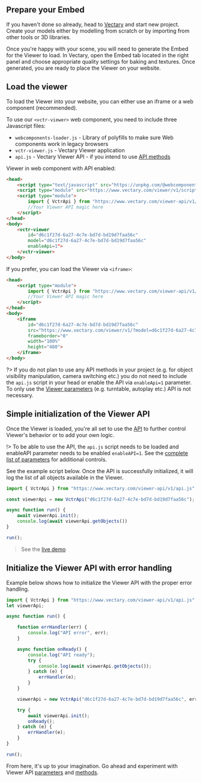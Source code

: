 ## Prepare your Embed

If you haven't done so already, head to [Vectary](https://www.vectary.com) and start new project. Create your models either by modelling from scratch or by importing from other tools or 3D libraries.

Once you're happy with your scene, you will need to generate the Embed for the Viewer to load. In Vectary, open the Embed tab located in the right panel and choose appropriate quality settings for baking and textures. Once generated, you are ready to place the Viewer on your website.

## Load the viewer

To load the Viewer into your website, you can either use an iframe or a web component (recommended). 

To use our `<vctr-viewer>` web component, you need to include three Javascript files:
- `webcomponents-loader.js` - Library of polyfills to make sure Web components work in legacy browsers
- `vctr-viewer.js` - Vectary Viewer application
- `api.js` - Vectary Viewer API - if you intend to use [API methods](methods.md)

Viewer in web component with API enabled:

```html
<head>
    <script type="text/javascript" src="https://unpkg.com/@webcomponents/webcomponentsjs@2.2.7/webcomponents-loader.js"></script>
    <script type="module" src="https://www.vectary.com/viewer/v1/scripts/vctr-viewer.js"></script>
    <script type="module">
        import { VctrApi } from "https://www.vectary.com/viewer-api/v1/api.js";
        //Your Viewer API magic here
    </script>
</head>
<body>
    <vctr-viewer 
        id="d6c1f27d-6a27-4c7e-bd7d-bd19d7faa56c" 
        model="d6c1f27d-6a27-4c7e-bd7d-bd19d7faa56c" 
        enableApi=1">
    </vctr-viewer>
</body>
```

If you prefer, you can load the Viewer via `<iframe>`:

```html
<head> 
    <script type="module">
        import { VctrApi } from "https://www.vectary.com/viewer-api/v1/api.js";
        //Your Viewer API magic here
    </script>
</head>
<body>
    <iframe 
        id="d6c1f27d-6a27-4c7e-bd7d-bd19d7faa56c" 
        src="https://www.vectary.com/viewer/v1/?model=d6c1f27d-6a27-4c7e-bd7d-bd19d7faa56c&enableApi=1" 
        frameborder="0" 
        width="100%" 
        height="480">
    </iframe>
</body>
```

?> If you do not plan to use any API methods in your project (e.g. for object visibility manipulation, camera switching etc.) you do not need to include the `api.js` script in your head or enable the API via `enableApi=1` parameter. To only use the [Viewer parameters](parameters.md) (e.g. turntable, autoplay etc.) API is not necessary.

## Simple initialization of the Viewer API

Once the Viewer is loaded, you're all set to use the [API](methods.md) to further control Viewer's behavior or to add your own logic.

!> To be able to use the API, the `api.js` script needs to be loaded and enableAPI parameter needs to be enabled `enableAPI=1`. See the [complete list of parameters](parameters.md) for additional controls.

See the example script below. Once the API is successfully initialized, it will log the list of all objects available in the Viewer.

```javascript
import { VctrApi } from "https://www.vectary.com/viewer-api/v1/api.js";

const viewerApi = new VctrApi("d6c1f27d-6a27-4c7e-bd7d-bd19d7faa56c");

async function run() {    
    await viewerApi.init();
    console.log(await viewerApi.getObjects())
}

run();
```

> See the [live demo](https://codepen.io/vectary/pen/BaBgaQe?editors=1011)

## Initialize the Viewer API with error handling

Example below shows how to initialize the Viewer API with the proper error handling.

```javascript
import { VctrApi } from "https://www.vectary.com/viewer-api/v1/api.js";
let viewerApi;

async function run() {    

    function errHandler(err) {
        console.log("API error", err);
    }

    async function onReady() {
        console.log("API ready");
        try {
            console.log(await viewerApi.getObjects());          
        } catch (e) {
            errHandler(e);
        }
    }

    viewerApi = new VctrApi("d6c1f27d-6a27-4c7e-bd7d-bd19d7faa56c", errHandler);

    try {
        await viewerApi.init();        
        onReady();
    } catch (e) {
        errHandler(e);
    }
}

run();
```

From here, it's up to your imagination. Go ahead and experiment with Viewer API [parameters](parameters.md) and [methods](methods.md).